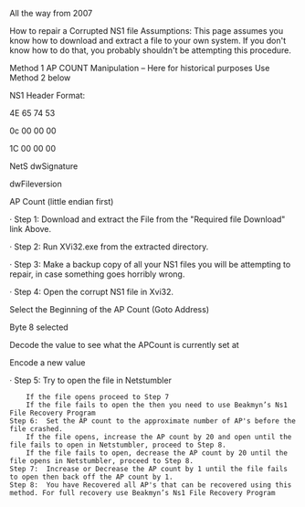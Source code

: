 All the way from 2007
	

How to repair a Corrupted NS1 file
Assumptions:  This page assumes you know how to download and extract a file to your own system.  If you don't know how to do that, you probably shouldn't be attempting this procedure.


Method 1 AP COUNT Manipulation – Here for historical purposes Use Method 2 below

NS1 Header Format:
	

4E 65 74 53
	

0c 00 00 00
	

1C 00 00 00

 
	

NetS dwSignature
	

dwFileversion
	

AP Count (little endian first)

 

·         Step 1:  Download and extract the File from the "Required file Download" link Above.

·         Step 2:  Run XVi32.exe from the extracted directory.

·         Step 3:  Make a backup copy of all your NS1 files you will be attempting to repair, in case something goes horribly wrong.

·         Step 4:  Open the corrupt NS1 file in Xvi32.

Select the Beginning of the AP Count (Goto Address)

Byte 8 selected

Decode the value to see what the APCount is currently set at

Encode a new value

 

·         Step 5:  Try to open the file in Netstumbler

        If the file opens proceed to Step 7
        If the file fails to open the then you need to use Beakmyn’s Ns1 File Recovery Program
    Step 6:  Set the AP count to the approximate number of AP's before the file crashed.
        If the file opens, increase the AP count by 20 and open until the file fails to open in Netstumbler, proceed to Step 8.
        If the file fails to open, decrease the AP count by 20 until the file opens in Netstumbler, proceed to Step 8.
    Step 7:  Increase or Decrease the AP count by 1 until the file fails to open then back off the AP count by 1.
    Step 8:  You have Recovered all AP's that can be recovered using this method. For full recovery use Beakmyn’s Ns1 File Recovery Program


 

